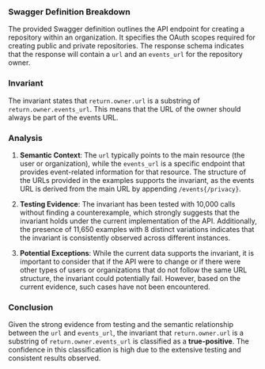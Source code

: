 ### Swagger Definition Breakdown
The provided Swagger definition outlines the API endpoint for creating a repository within an organization. It specifies the OAuth scopes required for creating public and private repositories. The response schema indicates that the response will contain a `url` and an `events_url` for the repository owner.

### Invariant
The invariant states that `return.owner.url` is a substring of `return.owner.events_url`. This means that the URL of the owner should always be part of the events URL.

### Analysis
1. **Semantic Context**: The `url` typically points to the main resource (the user or organization), while the `events_url` is a specific endpoint that provides event-related information for that resource. The structure of the URLs provided in the examples supports the invariant, as the events URL is derived from the main URL by appending `/events{/privacy}`.

2. **Testing Evidence**: The invariant has been tested with 10,000 calls without finding a counterexample, which strongly suggests that the invariant holds under the current implementation of the API. Additionally, the presence of 11,650 examples with 8 distinct variations indicates that the invariant is consistently observed across different instances.

3. **Potential Exceptions**: While the current data supports the invariant, it is important to consider that if the API were to change or if there were other types of users or organizations that do not follow the same URL structure, the invariant could potentially fail. However, based on the current evidence, such cases have not been encountered.

### Conclusion
Given the strong evidence from testing and the semantic relationship between the `url` and `events_url`, the invariant that `return.owner.url` is a substring of `return.owner.events_url` is classified as a **true-positive**. The confidence in this classification is high due to the extensive testing and consistent results observed.
